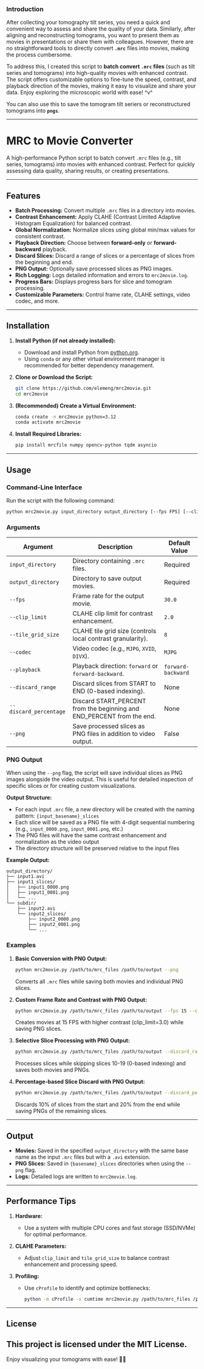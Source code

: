 ### **Introduction**

After collecting your tomography tilt series, you need a quick and convenient way to assess and share the quality of your data. Similarly, after aligning and reconstructing tomograms, you want to present them as movies in presentations or share them with colleagues. However, there are no straightforward tools to directly convert **`.mrc`** files into movies, making the process cumbersome.

To address this, I created this script to **batch convert `.mrc` files** (such as tilt series and tomograms) into high-quality movies with enhanced contrast. The script offers customizable options to fine-tune the speed, contrast, and playback direction of the movies, making it easy to visualize and share your data. Enjoy exploring the microscopic world with ease! ^v^

You can also use this to save the tomogram tilt seriers or reconstructured tomograms into **`pngs`**.

---

# MRC to Movie Converter

A high-performance Python script to batch convert `.mrc` files (e.g., tilt series, tomograms) into movies with enhanced contrast. Perfect for quickly assessing data quality, sharing results, or creating presentations.

---

## **Features**

- **Batch Processing:** Convert multiple `.mrc` files in a directory into movies.
- **Contrast Enhancement:** Apply CLAHE (Contrast Limited Adaptive Histogram Equalization) for balanced contrast.
- **Global Normalization:** Normalize slices using global min/max values for consistent contrast.
- **Playback Direction:** Choose between **forward-only** or **forward-backward** playback.
- **Discard Slices:** Discard a range of slices or a percentage of slices from the beginning and end.
- **PNG Output:** Optionally save processed slices as PNG images.
- **Rich Logging:** Logs detailed information and errors to `mrc2movie.log`.
- **Progress Bars:** Displays progress bars for slice and tomogram processing.
- **Customizable Parameters:** Control frame rate, CLAHE settings, video codec, and more.

---

## **Installation**

1. **Install Python (if not already installed):**
   - Download and install Python from [python.org](https://www.python.org/).
   - Using `conda` or any other virtual environment manager is recommended for better dependency management.

2. **Clone or Download the Script:**
   ```bash
   git clone https://github.com/elemeng/mrc2movie.git
   cd mrc2movie
   ```

3. **(Recommended) Create a Virtual Environment:**
   ```bash
   conda create -n mrc2movie python=3.12
   conda activate mrc2movie
   ```

4. **Install Required Libraries:**
   ```bash
   pip install mrcfile numpy opencv-python tqdm asyncio
   ```

---

## **Usage**

### **Command-Line Interface**

Run the script with the following command:

```bash
python mrc2movie.py input_directory output_directory [--fps FPS] [--clip_limit CLIP_LIMIT] [--tile_grid_size TILE_GRID_SIZE] [--codec CODEC] [--playback {forward,forward-backward}] [--discard_range START END] [--discard_percentage START_PERCENT END_PERCENT] [--png]
```

### **Arguments**

| Argument                | Description                                                                 | Default Value         |
|-------------------------|-----------------------------------------------------------------------------|-----------------------|
| `input_directory`       | Directory containing `.mrc` files.                                          | Required              |
| `output_directory`      | Directory to save output movies.                                            | Required              |
| `--fps`                 | Frame rate for the output movie.                                            | `30.0`                |
| `--clip_limit`          | CLAHE clip limit for contrast enhancement.                                  | `2.0`                 |
| `--tile_grid_size`      | CLAHE tile grid size (controls local contrast granularity).                 | `8`                   |
| `--codec`               | Video codec (e.g., `MJPG`, `XVID`, `DIVX`).                                | `MJPG`                |
| `--playback`            | Playback direction: `forward` or `forward-backward`.                       | `forward-backward`    |
| `--discard_range`       | Discard slices from START to END (0-based indexing).                        | None                  |
| `--discard_percentage`  | Discard START_PERCENT from the beginning and END_PERCENT from the end.      | None                  |
| `--png`                 | Save processed slices as PNG files in addition to video output.            | False                 |

### **PNG Output**

When using the `--png` flag, the script will save individual slices as PNG images alongside the video output. This is useful for detailed inspection of specific slices or for creating custom visualizations.

**Output Structure:**
- For each input `.mrc` file, a new directory will be created with the naming pattern: `{input_basename}_slices`
- Each slice will be saved as a PNG file with 4-digit sequential numbering (e.g., `input_0000.png`, `input_0001.png`, etc.)
- The PNG files will have the same contrast enhancement and normalization as the video output
- The directory structure will be preserved relative to the input files

**Example Output:**
```
output_directory/
├── input1.avi
├── input1_slices/
│   ├── input1_0000.png
│   ├── input1_0001.png
│   └── ...
└── subdir/
    ├── input2.avi
    └── input2_slices/
        ├── input2_0000.png
        ├── input2_0001.png
        └── ...
```

### **Examples**

1. **Basic Conversion with PNG Output:**
   ```bash
   python mrc2movie.py /path/to/mrc_files /path/to/output --png
   ```
   Converts all `.mrc` files while saving both movies and individual PNG slices.

2. **Custom Frame Rate and Contrast with PNG Output:**
   ```bash
   python mrc2movie.py /path/to/mrc_files /path/to/output --fps 15 --clip_limit 3.0 --png
   ```
   Creates movies at 15 FPS with higher contrast (clip_limit=3.0) while saving PNG slices.

3. **Selective Slice Processing with PNG Output:**
   ```bash
   python mrc2movie.py /path/to/mrc_files /path/to/output --discard_range 10 20 --png
   ```
   Processes slices while skipping slices 10-19 (0-based indexing) and saves both movies and PNGs.

4. **Percentage-based Slice Discard with PNG Output:**
   ```bash
   python mrc2movie.py /path/to/mrc_files /path/to/output --discard_percentage 0.1 0.2 --png
   ```
   Discards 10% of slices from the start and 20% from the end while saving PNGs of the remaining slices.

---

## **Output**

- **Movies:** Saved in the specified `output_directory` with the same base name as the input `.mrc` files but with a `.avi` extension.
- **PNG Slices:** Saved in `{basename}_slices` directories when using the `--png` flag.
- **Logs:** Detailed logs are written to `mrc2movie.log`.

---

## **Performance Tips**

1. **Hardware:**
   - Use a system with multiple CPU cores and fast storage (SSD/NVMe) for optimal performance.

2. **CLAHE Parameters:**
   - Adjust `clip_limit` and `tile_grid_size` to balance contrast enhancement and processing speed.

3. **Profiling:**
   - Use `cProfile` to identify and optimize bottlenecks:
     ```bash
     python -m cProfile -s cumtime mrc2movie.py /path/to/mrc_files /path/to/output
     ```

---

## **License**

This project is licensed under the MIT License. 
---

Enjoy visualizing your tomograms with ease! 🎥✨
